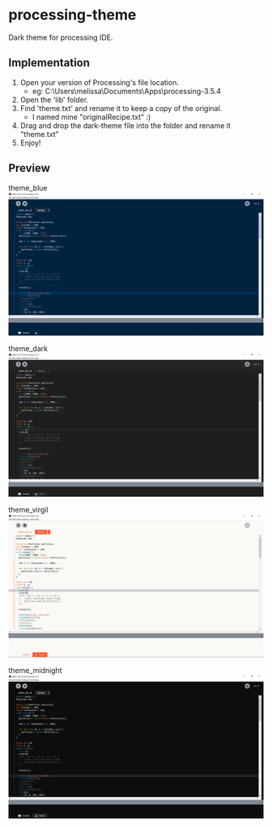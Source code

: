 # processing-theme
Dark theme for processing IDE. 

## Implementation
1. Open your version of Processing's file location.
   * eg: C:\Users\melissa\Documents\Apps\processing-3.5.4
2. Open the 'lib' folder.
3. Find 'theme.txt' and rename it to keep a copy of the original. 
   * I named mine "originalRecipe.txt" :)
4. Drag and drop the dark-theme file into the folder and rename it "theme.txt"
5. Enjoy! 


## Preview
theme_blue
![](images/blue.PNG)

theme_dark
![](images/dark.PNG)

theme_virgil
![](images/virgil.PNG)

theme_midnight
![](images/midnight.PNG)
